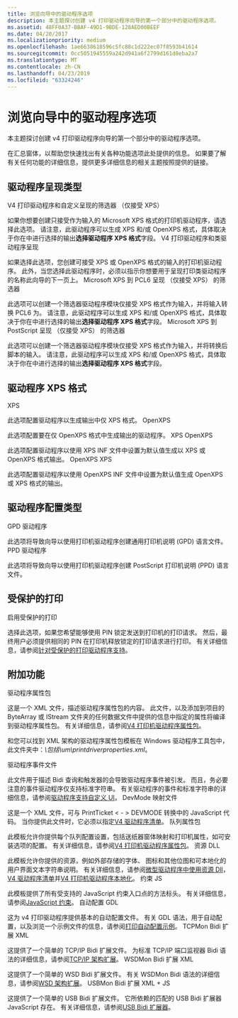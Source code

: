 ```yaml
---
title: 浏览向导中的驱动程序选项
description: 本主题探讨创建 v4 打印驱动程序向导的第一个部分中的驱动程序选项。
ms.assetid: 48FF0A37-BBAF-49D1-9BDE-128AED00BEEF
ms.date: 04/20/2017
ms.localizationpriority: medium
ms.openlocfilehash: 1ae6638618596c5fc88c1d222ec07f8593b41614
ms.sourcegitcommit: 0cc5051945559a242d941a6f2799d161d8eba2a7
ms.translationtype: MT
ms.contentlocale: zh-CN
ms.lasthandoff: 04/23/2019
ms.locfileid: "63324246"
---
```

# <a name="exploring-the-driver-options-in-the-wizard"></a>浏览向导中的驱动程序选项


本主题探讨创建 v4 打印驱动程序向导的第一个部分中的驱动程序选项。

在汇总窗体，以帮助您快速找出有关各种功能选项此处提供的信息。 如果要了解有关任何功能的详细信息，提供更多详细信息的相关主题按照提供的链接。

## <a name="driver-rendering-type"></a>驱动程序呈现类型


V4 打印驱动程序和自定义呈现的筛选器 （仅接受 XPS）

如果你想要创建只接受作为输入的 Microsoft XPS 格式的打印机驱动程序，请选择此选项。 请注意，此驱动程序可以生成 XPS 和/或 OpenXPS 格式，具体取决于你在中进行选择的输出**选择驱动程序 XPS 格式**字段。
V4 打印驱动程序和类驱动程序呈现

如果选择此选项，您创建可接受 XPS 或 OpenXPS 格式的输入的打印机驱动程序。 此外，当您选择此驱动程序时，必须以指示你想要用于呈现打印类驱动程序的名称此向导的下一页上。
Microsoft XPS 到 PCL6 呈现 （仅接受 XPS） 的筛选器

此选项可以创建一个筛选器驱动程序模块仅接受 XPS 格式作为输入，并将输入转换 PCL6 为。 请注意，此驱动程序可以生成 XPS 和/或 OpenXPS 格式，具体取决于你在中进行选择的输出**选择驱动程序 XPS 格式**字段。
Microsoft XPS 到 PostScript 呈现 （仅接受 XPS） 的筛选器

此选项可以创建一个筛选器驱动程序模块仅接受 XPS 格式作为输入，并将转换后脚本的输入。 请注意，此驱动程序可以生成 XPS 和/或 OpenXPS 格式，具体取决于你在中进行选择的输出**选择驱动程序 XPS 格式**字段。
## <a name="driver-xps-format"></a>驱动程序 XPS 格式


XPS

此选项配置驱动程序以生成输出中仅 XPS 格式。
OpenXPS

此选项配置要在仅 OpenXPS 格式中生成输出的驱动程序。
XPS OpenXPS

此选项配置驱动程序以使用 XPS INF 文件中设置为默认值生成以 XPS 或 OpenXPS 格式输出。
OpenXPS XPS

此选项配置驱动程序以使用 OpenXPS INF 文件中设置为默认值生成 OpenXPS 或 XPS 格式的输出。
## <a name="driver-configuration-type"></a>驱动程序配置类型


GPD 驱动程序

此选项将导致向导以使用打印机驱动程序创建通用打印机说明 (GPD) 语言文件。
PPD 驱动程序

此选项将导致向导以使用打印机驱动程序创建 PostScript 打印机说明 (PPD) 语言文件。
## <a name="protected-printing"></a>受保护的打印


启用受保护的打印

选择此选项，如果您希望能够使用 PIN 锁定发送到打印机的打印请求。 然后，最终用户必须提供相同的 PIN 在打印机释放锁定的打印请求进行打印。 有关详细信息，请参阅[针对受保护的打印驱动程序支持](driver-support-for-protected-printing.md)。
## <a name="additional-functionality"></a>附加功能


驱动程序属性包

这是一个 XML 文件，描述驱动程序属性包的内容。 此文件，以及添加到项目的 ByteArray 或 IStream 文件夹的任何数据文件中提供的信息中指定的属性将编译到驱动程序属性包。 有关详细信息，请参阅[V4 打印机驱动程序属性包](v4-driver-property-bags.md)。

和您可以找到 XML 架构的驱动程序属性包模板在 Windows 驱动程序工具包中，此文件夹中：*\\包括\\um\\printdriverproperties.xml*。

驱动程序事件文件

此文件用于描述 Bidi 查询和触发器的会导致驱动程序事件被引发。 而且，务必要注意的事件驱动程序仅支持标准字符串。 有关驱动程序的事件和标准字符串的详细信息，请参阅[驱动程序支持自定义 UI](driver-support-for-customized-ui.md)。
DevMode 映射文件

这是一个 XML 文件，可与 PrintTicket &lt; - &gt; DEVMODE 转换中的 JavaScript 代码。 当你提供此文件时，它必须以指定[V4 驱动程序清单](v4-driver-manifest.md)。
队列属性包

此模板允许你提供每个队列配置设置，包括送纸器窗体映射和打印机属性，如可安装选项的配置。 有关详细信息，请参阅[V4 打印机驱动程序属性包](v4-driver-property-bags.md)。
资源 DLL

此模板允许你提供的资源，例如外部存储的字体、 图标和其他位图和可本地化的用户界面文本字符串说明。 有关详细信息，请参阅[微型驱动程序中使用资源 Dll](using-resource-dlls-in-a-minidriver.md)， [V4 驱动程序清单](v4-driver-manifest.md)并[V4 打印机驱动程序本地化](v4-driver-localization.md)。
约束 JS

此模板提供了所有受支持的 JavaScript 约束入口点的方法标头。 有关详细信息，请参阅[JavaScript 约束](javascript-constraints.md)。
自动配置 GDL

这为 v4 打印驱动程序提供基本的自动配置文件。 有关 GDL 语法，用于自动配置，以及浏览一个示例文件的信息，请参阅[打印自动配置示例](https://go.microsoft.com/fwlink/p/?LinkId=617938)。
TCPMon Bidi 扩展 XML

这提供了一个简单的 TCP/IP Bidi 扩展文件。 为标准 TCP/IP 端口监视器 Bidi 语法的详细信息，请参阅[TCP/IP 架构扩展](tcp-ip-schema-extensions.md)。
WSDMon Bidi 扩展 XML

这提供了一个简单的 WSD Bidi 扩展文件。 有关 WSDMon Bidi 语法的详细信息，请参阅[WSD 架构扩展](wsd-schema-extensions.md)。
USBMon Bidi 扩展 XML + JS

这提供了一个简单的 USB Bidi 扩展文件。 它所依赖的匹配的 USB Bidi 扩展器 JavaScript 存在。 有关详细信息，请参阅[USB Bidi 扩展器](usb-bidi-extender.md)。
 

 




